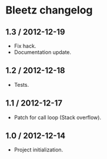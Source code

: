 # Bleetz changelog

## 1.3 / 2012-12-19

* Fix hack.
* Documentation update.

## 1.2 / 2012-12-18

* Tests.

## 1.1 / 2012-12-17

* Patch for call loop (Stack overflow).

## 1.0 / 2012-12-14

* Project initialization.
